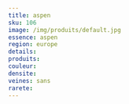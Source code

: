 ```yaml
---
title: aspen
sku: 106
image: /img/produits/default.jpg
essence: aspen
region: europe
details: 
produits:
couleur: 
densite: 
veines: sans
rarete: 
---
```

